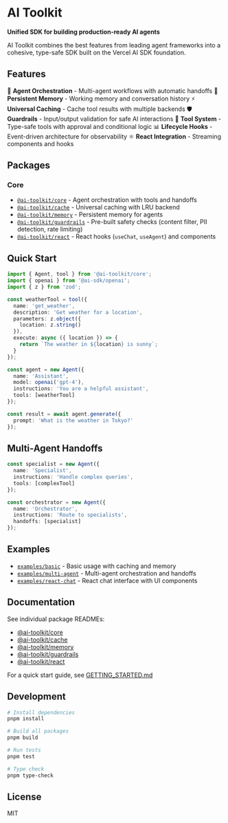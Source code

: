 # AI Toolkit

**Unified SDK for building production-ready AI agents**

AI Toolkit combines the best features from leading agent frameworks into a cohesive, type-safe SDK built on the Vercel AI SDK foundation.

## Features

🤖 **Agent Orchestration** - Multi-agent workflows with automatic handoffs
🧠 **Persistent Memory** - Working memory and conversation history
⚡ **Universal Caching** - Cache tool results with multiple backends
🛡️ **Guardrails** - Input/output validation for safe AI interactions
🔧 **Tool System** - Type-safe tools with approval and conditional logic
📊 **Lifecycle Hooks** - Event-driven architecture for observability
⚛️ **React Integration** - Streaming components and hooks

## Packages

### Core
- [`@ai-toolkit/core`](./packages/core) - Agent orchestration with tools and handoffs
- [`@ai-toolkit/cache`](./packages/cache) - Universal caching with LRU backend
- [`@ai-toolkit/memory`](./packages/memory) - Persistent memory for agents
- [`@ai-toolkit/guardrails`](./packages/guardrails) - Pre-built safety checks (content filter, PII detection, rate limiting)
- [`@ai-toolkit/react`](./packages/react) - React hooks (`useChat`, `useAgent`) and components

## Quick Start

```typescript
import { Agent, tool } from '@ai-toolkit/core';
import { openai } from '@ai-sdk/openai';
import { z } from 'zod';

const weatherTool = tool({
  name: 'get_weather',
  description: 'Get weather for a location',
  parameters: z.object({
    location: z.string()
  }),
  execute: async ({ location }) => {
    return `The weather in ${location} is sunny`;
  }
});

const agent = new Agent({
  name: 'Assistant',
  model: openai('gpt-4'),
  instructions: 'You are a helpful assistant',
  tools: [weatherTool]
});

const result = await agent.generate({
  prompt: 'What is the weather in Tokyo?'
});
```

## Multi-Agent Handoffs

```typescript
const specialist = new Agent({
  name: 'Specialist',
  instructions: 'Handle complex queries',
  tools: [complexTool]
});

const orchestrator = new Agent({
  name: 'Orchestrator',
  instructions: 'Route to specialists',
  handoffs: [specialist]
});
```

## Examples

- [`examples/basic`](./examples/basic) - Basic usage with caching and memory
- [`examples/multi-agent`](./examples/multi-agent) - Multi-agent orchestration and handoffs
- [`examples/react-chat`](./examples/react-chat) - React chat interface with UI components

## Documentation

See individual package READMEs:
- [@ai-toolkit/core](./packages/core/README.md)
- [@ai-toolkit/cache](./packages/cache/README.md)
- [@ai-toolkit/memory](./packages/memory/README.md)
- [@ai-toolkit/guardrails](./packages/guardrails/README.md)
- [@ai-toolkit/react](./packages/react/README.md)

For a quick start guide, see [GETTING_STARTED.md](./GETTING_STARTED.md)

## Development

```bash
# Install dependencies
pnpm install

# Build all packages
pnpm build

# Run tests
pnpm test

# Type check
pnpm type-check
```

## License

MIT
